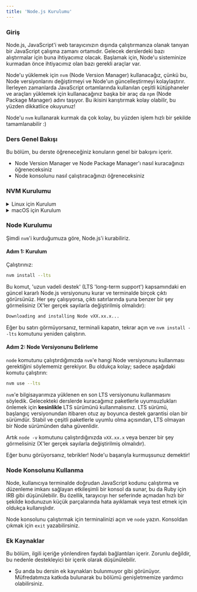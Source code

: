 ```yaml
---
title: 'Node.js Kurulumu'
---
```


### Giriş

Node.js, JavaScript'i web tarayıcınızın dışında çalıştırmanıza olanak tanıyan bir JavaScript çalışma zamanı ortamıdır. Gelecek derslerdeki bazı alıştırmalar için buna ihtiyacımız olacak. Başlamak için, Node'u sisteminize kurmadan önce ihtiyacımız olan bazı gerekli araçlar var.

Node'u yüklemek için `nvm` (Node Version Manager) kullanacağız, çünkü bu, Node versiyonlarını değiştirmeyi ve Node'un güncelleştirmeyi kolaylaştırır. İlerleyen zamanlarda JavaScript ortamlarında kullanılan çeşitli kütüphaneler ve araçları yüklemek için kullanacağınız başka bir araç da `npm` (Node Package Manager) adını taşıyor. Bu ikisini karıştırmak kolay olabilir, bu yüzden dikkatlice okuyunuz!

Node'u `nvm` kullanarak kurmak da çok kolay, bu yüzden işlem hızlı bir şekilde tamamlanabilir :)

### Ders Genel Bakışı

Bu bölüm, bu derste öğreneceğiniz konuların genel bir bakışını içerir.

- Node Version Manager ve Node Package Manager'ı nasıl kuracağınızı öğreneceksiniz
- Node konsolunu nasıl çalıştıracağınızı öğreneceksiniz

### NVM Kurulumu

<details markdown="block">
  <summary class="dropDown-header">Linux için Kurulum</summary>

  
#### Adım 0: Gereksinimler

NVM'i düzgün bir şekilde kurmak için `curl` gereklidir. Aşağıdaki komutu çalıştırarak kurulumu başlatabilirsiniz:

```bash
sudo apt install curl
```

Not: Curl kurulumunun tamamlanabilmesi için Ubuntu paket listelerini güncellemeniz gerekebilir. Bu durumda, aşağıdaki komutu çalıştırınız:

```bash
sudo apt update && sudo apt upgrade
```

#### Adım 1: NVM'in İndirilmesi ve Kurulması

Bu komutu çalıştırınız:

```bash
curl -o- https://raw.githubusercontent.com/nvm-sh/nvm/v0.39.5/install.sh | bash
```

Bu, `nvm`i kuracaktır.

#### Adım 2: NVM'in Başlatılması

Eğer terminalde `nvm`'i nasıl başlatacağınıza dair yönergeler yoksa (veya terminalden kopyalamak istemiyorsanız), şu komutları çalıştırabilirsiniz:

```bash
export NVM_DIR="$([ -z "${XDG_CONFIG_HOME-}" ] && printf %s "${HOME}/.nvm" || printf %s "${XDG_CONFIG_HOME}/nvm")"
[ -s "$NVM_DIR/nvm.sh" ] && \. "$NVM_DIR/nvm.sh" # Bu, nvm'i yükler
```

`nvm`in başarıyla kurulup kurulmadığını kontrol etmek için şu komutu çalıştırabilirsiniz:

```bash
command -v nvm
```

Eğer bu komut `nvm: command not found` şeklinde bir geri dönüş yaparsa, terminali kapatıp tekrar açınız.

</details>

<details markdown="block">
  <summary class="dropDown-header">macOS için Kurulum</summary>

macOS 10.15 ve üzerinde, varsayılan shell artık zsh'dir. Kurulum sırasında, nvm kullanıcı ana dizininde bir `.zshrc` dosyasını arayacaktır. Varsayılan olarak bu dosya mevcut olmadığından, bunu oluşturmamız gerekiyor.

`.zshrc` dosyasını oluşturmak ve nvm kurulumunu başlatmak için aşağıdaki komutları çalıştırın:

```bash
touch ~/.zshrc
```

```bash
curl -o- https://raw.githubusercontent.com/nvm-sh/nvm/v0.39.5/install.sh | bash
```

Terminalinizi yeniden başlatın veya aşağıdaki komutu terminalinize kopyalayıp yapıştırın ve <kbd>Enter</kbd> tuşuna basın:

```bash
export NVM_DIR="$HOME/.nvm"
[ -s "$NVM_DIR/nvm.sh" ] && \. "$NVM_DIR/nvm.sh" # Bu nvm'i yükler
[ -s "$NVM_DIR/bash_completion" ] && \. "$NVM_DIR/bash_completion" # Bu komut, nvm bash_completion yükler:
```

nvm kurulumunuzu test etmek için şu komutu çalıştırın:

```bash
nvm --version
```

Daha fazla bilgi için [NVM's github documentation](https://github.com/nvm-sh/nvm#installation-and-update) ziyaret edebilirsiniz.

</details>

### Node Kurulumu

Şimdi `nvm`'i kurduğumuza göre, Node.js'i kurabiliriz.

#### Adım 1: Kurulum

Çalıştırınız:

```bash
nvm install --lts
```

Bu komut, 'uzun vadeli destek' (LTS 'long-term support') kapsamındaki en güncel kararlı Node.js versiyonunu kurar ve terminalde birçok çıktı görürsünüz. Her şey çalışıyorsa, çıktı satırlarında şuna benzer bir şey görmelisiniz (X'ler gerçek sayılarla değiştirilmiş olmalıdır):

```bash
Downloading and installing Node vXX.xx.x...
```

Eğer bu satırı görmüyorsanız, terminali kapatın, tekrar açın ve `nvm install --lts` komutunu yeniden çalıştırın.

#### Adım 2: Node Versiyonunu Belirleme

`node` komutunu çalıştırdığımızda `nvm`'e hangi Node versiyonunu kullanması gerektiğini söylememiz gerekiyor. Bu oldukça kolay; sadece aşağıdaki komutu çalıştırın:

```bash
nvm use --lts
```

`nvm`'e bilgisayarımıza yüklenen en son LTS versiyonunu kullanmasını söyledik. Gelecekteki derslerde kuracağımız paketlerle uyumsuzlukları önlemek için **kesinlikle** LTS sürümünü kullanmalısınız. LTS sürümü, başlangıç versiyonundan itibaren otuz ay boyunca destek garantisi olan bir sürümdür. Stabil ve çeşitli paketlerle uyumlu olma açısından, LTS olmayan bir Node sürümünden daha güvenlidir.

Artık `node -v` komutunu çalıştırdığınızda `vXX.xx.x` veya benzer bir şey görmelisiniz (X'ler gerçek sayılarla değiştirilmiş olmalıdır).

Eğer bunu görüyorsanız, tebrikler! Node'u başarıyla kurmuşsunuz demektir!

### Node Konsolunu Kullanma

Node, kullanıcıya terminalde doğrudan JavaScript kodunu çalıştırma ve düzenleme imkanı sağlayan etkileşimli bir konsol da sunar, bu da Ruby için IRB gibi düşünülebilir. Bu özellik, tarayıcıyı her seferinde açmadan hızlı bir şekilde kodunuzun küçük parçalarında hata ayıklamak veya test etmek için oldukça kullanışlıdır.

Node konsolunu çalıştırmak için terminalinizi açın ve `node` yazın. Konsoldan çıkmak için `exit` yazabilirsiniz.

### Ek Kaynaklar

Bu bölüm, ilgili içeriğe yönlendiren faydalı bağlantıları içerir. Zorunlu değildir, bu nedenle destekleyici bir içerik olarak düşünülebilir.

- Şu anda bu dersin ek kaynakları bulunmuyor gibi görünüyor. Müfredatımıza katkıda bulunarak bu bölümü genişletmemize yardımcı olabilirsiniz.